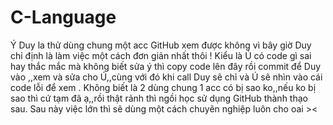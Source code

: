 # C-Language

Ý Duy la thử dùng chung một acc GitHub xem được không vì bây giờ Duy chỉ định là làm việc một cách đơn giản nhất thôi !
Kiểu là Ú có code gì sai hay thắc mắc mà không biết sửa ý thì copy code lên đây rồi commit để Duy vào ,,xem và sửa cho Ú,,cùng với đó khi call Duy sẽ chỉ và Ú sẽ nhìn vào cái code lỗi để xem .
Không biết là 2 dùng chung 1 acc có bị sao ko,,nếu ko bị sao thì cứ tạm đã ạ,,rồi thật rảnh thì ngồi học sử dụng GitHub thành thạo sau.
Sau này việc lớn thì sẽ dùng một cách chuyên nghiệp luôn cho oai ><

